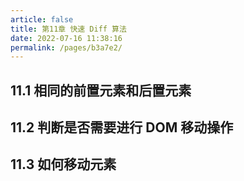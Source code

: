 ```yaml
---
article: false
title: 第11章 快速 Diff 算法
date: 2022-07-16 11:38:16
permalink: /pages/b3a7e2/
---
```

## 11.1 相同的前置元素和后置元素

## 11.2 判断是否需要进行 DOM 移动操作

## 11.3 如何移动元素